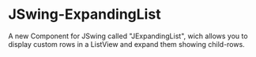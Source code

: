 # JSwing-ExpandingList
A new Component for JSwing called "JExpandingList", wich allows you to display custom rows in a ListView and expand them showing child-rows.
